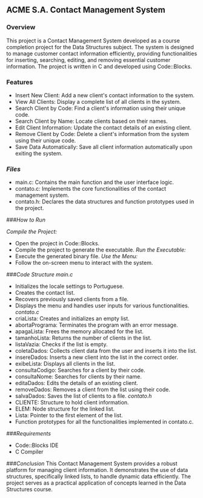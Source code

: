 ## ACME S.A. Contact Management System

### Overview
This project is a Contact Management System developed as a course completion project for the Data Structures subject. The system is designed to manage customer contact information efficiently, providing functionalities for inserting, searching, editing, and removing essential customer information. The project is written in C and developed using Code::Blocks.

### Features
- Insert New Client: Add a new client's contact information to the system.
- View All Clients: Display a complete list of all clients in the system.
- Search Client by Code: Find a client's information using their unique code.
- Search Client by Name: Locate clients based on their names.
- Edit Client Information: Update the contact details of an existing client.
- Remove Client by Code: Delete a client's information from the system using their unique code.
- Save Data Automatically: Save all client information automatically upon exiting the system.

### *Files*
- main.c: Contains the main function and the user interface logic.
- contato.c: Implements the core functionalities of the contact management system.
- contato.h: Declares the data structures and function prototypes used in the project.

###*How to Run*

*Compile the Project:*
- Open the project in Code::Blocks.
- Compile the project to generate the executable.
*Run the Executable:*
- Execute the generated binary file.
*Use the Menu:*
- Follow the on-screen menu to interact with the system.

###*Code Structure*
*main.c*
- Initializes the locale settings to Portuguese.
- Creates the contact list.
- Recovers previously saved clients from a file.
- Displays the menu and handles user inputs for various functionalities.
*contato.c*
- criaLista: Creates and initializes an empty list.
- abortaPrograma: Terminates the program with an error message.
- apagaLista: Frees the memory allocated for the list.
- tamanhoLista: Returns the number of clients in the list.
- listaVazia: Checks if the list is empty.
- coletaDados: Collects client data from the user and inserts it into the list.
- insereDados: Inserts a new client into the list in the correct order.
- exibeLista: Displays all clients in the list.
- consultaCodigo: Searches for a client by their code.
- consultaNome: Searches for clients by their name.
- editaDados: Edits the details of an existing client.
- removeDados: Removes a client from the list using their code.
- salvaDados: Saves the list of clients to a file.
*contato.h*
- CLIENTE: Structure to hold client information.
- ELEM: Node structure for the linked list.
- Lista: Pointer to the first element of the list.
- Function prototypes for all the functionalities implemented in contato.c.

###*Requirements*
- Code::Blocks IDE
- C Compiler

###*Conclusion*
This Contact Management System provides a robust platform for managing client information. It demonstrates the use of data structures, specifically linked lists, to handle dynamic data efficiently. The project serves as a practical application of concepts learned in the Data Structures course.

